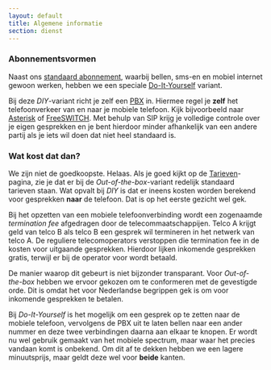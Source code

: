 ```yaml
---
layout: default
title: Algemene informatie
section: dienst
---
```

### Abonnementsvormen

Naast ons [standaard abonnement](/dienst/out-of-the-box.html), waarbij bellen,
sms-en en mobiel internet gewoon werken, hebben we een speciale
[Do-It-Yourself](/dienst/do-it-yourself.html) variant.

Bij deze <em>DIY</em>-variant richt je zelf een
[PBX](http://nl.wikipedia.org/wiki/PABX) in. Hiermee regel je
<strong>zelf</strong> het telefoonverkeer van en naar je mobiele telefoon. Kijk
bijvoorbeeld naar [Asterisk](http://www.asterisk.org/) of
[FreeSWITCH](http://www.freeswitch.org/). Met behulp van SIP krijg je volledige
controle over je eigen gesprekken en je bent hierdoor minder afhankelijk van een
andere partij als je iets wil doen dat niet heel standaard is.

### Wat kost dat dan?

We zijn niet de goedkoopste. Helaas. Als je goed kijkt op de
[Tarieven](/dienst/tarieven.html)-pagina, zie je dat er bij de
<em>Out-of-the-box</em>-variant redelijk standaard tarieven staan. Wat opvalt
bij <em>DIY</em> is dat er ineens kosten worden berekend voor gesprekken
<strong>naar</strong> de telefoon. Dat is op het eerste gezicht wel gek.

Bij het opzetten van een mobiele telefoonverbinding wordt een zogenaamde
<em>termination fee</em> afgedragen door de telecommaatschappijen. Telco A
krijgt geld van telco B als telco B een gesprek wil termineren in het netwerk
van telco A. De reguliere telecomoperators verstoppen die termination fee in de
kosten voor uitgaande gesprekken. Hierdoor lijken inkomende gesprekken gratis,
terwijl er bij de operator voor wordt betaald.

De manier waarop dit gebeurt is niet bijzonder transparant. Voor
<em>Out-of-the-box</em> hebben we ervoor gekozen om te conformeren met de
gevestigde orde. Dit is omdat het voor Nederlandse begrippen gek is om voor
inkomende gesprekken te betalen.

Bij <em>Do-It-Yourself</em> is het mogelijk om een gesprek op te zetten naar de
mobiele telefoon, vervolgens de PBX uit te laten bellen naar een ander nummer en
deze twee verbindingen daarna aan elkaar te knopen. Er wordt nu wel gebruik
gemaakt van het mobiele spectrum, maar waar het precies vandaan komt is
onbekend. Om dit af te dekken hebben we een lagere minuutsprijs, maar geldt deze
wel voor <strong>beide</strong> kanten.
